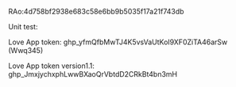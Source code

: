 RAo:4d758bf2938e683c58e6bb9b5035f17a21f743db



Unit test:



Love App token: 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 (Wwq345)

Love App token version1.1: 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